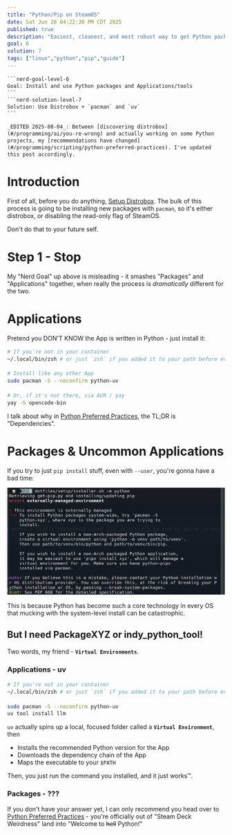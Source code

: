 ```yaml
---
title: "Python/Pip on SteamOS"
date: Sat Jun 28 04:22:30 PM CDT 2025
published: true
description: "Easiest, cleanest, and most robust way to get Python packages"
goal: 6
solution: 7
tags: ["linux","python","pip","guide"]
---
```

````flare
```nerd-goal-level-6
Goal: Install and use Python packages and Applications/tools
```
```nerd-solution-level-7
Solution: Use Distrobox + `pacman` and `uv`
```
````

```flare
_EDITED 2025-08-04_: Between [discovering distrobox](#/programming/ai/you-re-wrong) and actually working on some Python projects, my [recommendations have changed](#/programming/scripting/python-preferred-practices). I've updated this post accordingly.
```

# Introduction

First of all, before you do anything, [Setup Distrobox](#/steamdeck/guides/distrobox). The bulk of this process is going to be installing new packages with `pacman`, so it's either distrobox, or disabling the read-only flag of SteamOS.

Don't do that to your future self.

# Step 1 - Stop

My "Nerd Goal" up above is misleading - it smashes "Packages" and "Applications" together, when really the process is _dramatically_ different for the two.

# Applications

Pretend you DON'T KNOW the App is written in Python - just install it:

```bash
# If you're not in your container
~/.local/bin/zsh # or just `zsh` if you added it to your path before everything else!

# Install like any other App
sudo pacman -S --noconfirm python-uv

# Or, if it's not there, via AUR / yay
yay -S opencode-bin
```

I talk about why in [Python Preferred Practices](#/programming/scripting/python-preferred-practices), the TL;DR is "Dependencies".

# Packages & Uncommon Applications

If you try to just `pip install` stuff, even with `--user`, you're gonna have a bad time:

![Python error](./images/thumbnail/python_1.png)

This is because Python has become such a core technology in every OS that mucking with the system-level install can be catastrophic.

## But I need PackageXYZ or indy_python_tool!

Two words, my friend - **`Virtual Environments`**.

### Applications - uv

```bash
# If you're not in your container
~/.local/bin/zsh # or just `zsh` if you added it to your path before everything else!

sudo pacman -S --noconfirm python-uv
uv tool install llm
```

`uv` actually spins up a local, focused folder called a **`Virtual Environment`**, then
- Installs the recommended Python version for the App
- Downloads the dependency chain of the App
- Maps the executable to your `$PATH`

Then, you just run the command you installed, and it just works™.

### Packages - ???

If you don't have your answer yet, I can only recommend you head over to [Python Preferred Practices](#/programming/scripting/python-preferred-practices) - you're officially out of "Steam Deck Weirdness" land into "Welcome to ~~hell~~ Python!"

